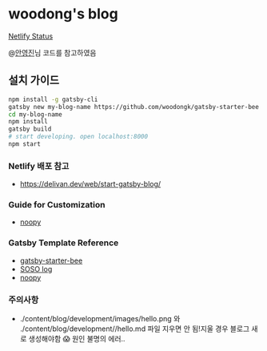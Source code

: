 # woodong's blog
[Netlify Status](https://app.netlify.com/sites/woodong/deploys)

@[안영진](https://github.com/snoop2head)님 코드를 참고하였음

## 설치 가이드

```bash
npm install -g gatsby-cli
gatsby new my-blog-name https://github.com/woodongk/gatsby-starter-bee
cd my-blog-name
npm install
gatsby build
# start developing. open localhost:8000
npm start
```

### Netlify 배포 참고
* https://delivan.dev/web/start-gatsby-blog/

### Guide for Customization
* [noopy](https://github.com/snoop2head/noopy)

### Gatsby Template Reference
* [gatsby-starter-bee](https://github.com/JaeYeopHan/gatsby-starter-bee)
* [SOSO log](https://github.com/SoYoung210/SOSO)
* [noopy](https://github.com/snoop2head/noopy)

### **주의사항**
- ./content/blog/development/images/hello.png 와 ./content/blog/development//hello.md 파일 지우면 안 됨!지울 경우 블로그 새로 생성해야함 😱 원인 불명의 에러..

